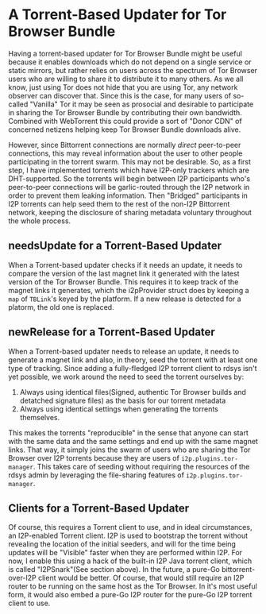 A Torrent-Based Updater for Tor Browser Bundle
==============================================

Having a torrent-based updater for Tor Browser Bundle might be useful
because it enables downloads which do not depend on a single service
or static mirrors, but rather relies on users across the spectrum of
Tor Browser users who are willing to share it to distribute it to many
others. As we all know, just using Tor does not hide that you are using
Tor, any network observer can discover that. Since this is the case,
for many users of so-called "Vanilla" Tor it may be seen as prosocial
and desirable to participate in sharing the Tor Browser Bundle by
contributing their own bandwidth. Combined with WebTorrent this could
provide a sort of "Donor CDN" of concerned netizens helping keep Tor
Browser Bundle downloads alive.

However, since Bittorrent connections are normally *direct* peer-to-peer
connections, this may reveal information about the user to other people
participating in the torrent swarm. This may not be desirable. So, as a
first step, I have implemented torrents which have I2P-only trackers which
are DHT-supported. So the torrents will begin between I2P participants
who's peer-to-peer connections will be garlic-routed through the I2P
network in order to prevent them leaking information. Then "Bridged"
participants in I2P torrents can help seed them to the rest of the non-I2P
Bittorrent network, keeping the disclosure of sharing metadata voluntary
throughout the whole process.

needsUpdate for a Torrent-Based Updater
---------------------------------------

When a Torrent-based updater checks if it needs an update, it needs to
compare the version of the last magnet link it generated with the latest
version of the Tor Browser Bundle. This requires it to keep track of the
magnet links it generates, which the i2pProvider struct does by keeping
a `map` of `TBLink`'s keyed by the platform. If a new release is detected
for a platorm, the old one is replaced.

newRelease for a Torrent-Based Updater
--------------------------------------

When a Torrent-based updater needs to release an update, it needs to generate
a magnet link and also, in theory, seed the torrent with at least one type of
tracking. Since adding a fully-fledged I2P torrent client to rdsys isn't yet
possible, we work around the need to seed the torrent ourselves by:

 1. Always using identical files(Signed, authentic Tor Browser builds and
 detatched signature files) as the basis for our torrent metadata
 2. Always using identical settings when generating the torrents themselves.

This makes the torrents "reproducible" in the sense that anyone can start with
the same data and the same settings and end up with the same magnet links. That
way, it simply joins the swarm of users who are sharing the Tor Browser over
I2P torrents because they are users of `i2p.plugins.tor-manager`. This takes
care of seeding without requiring the resources of the rdsys admin by
leveraging the file-sharing features of `i2p.plugins.tor-manager`.

Clients for a Torrent-Based Updater
-----------------------------------

Of course, this requires a Torrent client to use, and in ideal circumstances,
an I2P-enabled Torrent client. I2P is used to bootstrap the torrent without
revealing the location of the initial seeders, and will for the time being
updates will be "Visible" faster when they are performed within I2P. For now,
I enable this using a hack of the built-in I2P Java torrent client, which is
called "I2PSnark"(See section above). In the future, a pure-Go bittorrent-over-I2P
client would be better. Of course, that would still require an I2P router to be
running on the same host as the Tor Browser. In it's most useful form, it would
also embed a pure-Go I2P router for the pure-Go I2P torrent client to use.
